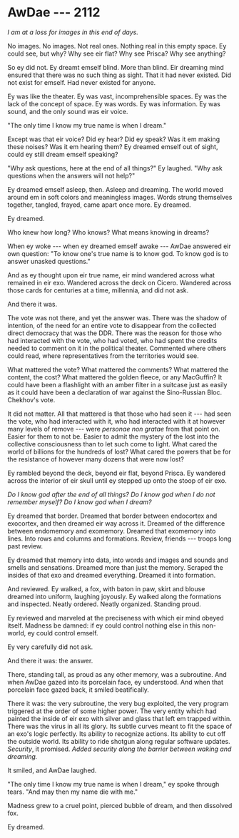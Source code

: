 # AwDae --- 2112

*I am at a loss for images in this end of days.*

No images. No images. Not real ones. Nothing real in this empty space. Ey could see, but why? Why see eir flat? Why see Prisca? Why see anything?

So ey did not. Ey dreamt emself blind. More than blind. Eir dreaming mind ensured that there was no such thing as sight. That it had never existed. Did not exist for emself. Had never existed for anyone.

Ey was like the theater. Ey was vast, incomprehensible spaces. Ey was the lack of the concept of space. Ey was words. Ey was information. Ey was sound, and the only sound was eir voice.

"The only time I know my true name is when I dream."

Except was that eir voice? Did ey hear? Did ey speak? Was it em making these noises? Was it em hearing them? Ey dreamed emself out of sight, could ey still dream emself speaking?

"Why ask questions, here at the end of all things?" Ey laughed. "Why ask questions when the answers will not help?"

Ey dreamed emself asleep, then. Asleep and dreaming. The world moved around em in soft colors and meaningless images. Words strung themselves together, tangled, frayed, came apart once more. Ey dreamed.

Ey dreamed.

Who knew how long? Who knows? What means knowing in dreams?

When ey woke --- when ey dreamed emself awake --- AwDae answered eir own question: "To know one's true name is to know god. To know god is to answer unasked questions."

And as ey thought upon eir true name, eir mind wandered across what remained in eir exo. Wandered across the deck on Cicero. Wandered across those cards for centuries at a time, millennia, and did not ask.

And there it was.

The vote was not there, and yet the answer was. There was the shadow of intention, of the need for an entire vote to disappear from the collected direct democracy that was the DDR. There was the reason for those who had interacted with the vote, who had voted, who had spent the credits needed to comment on it in the political theater. Commented where others could read, where representatives from the territories would see.

What mattered the vote? What mattered the comments? What mattered the content, the cost? What mattered the golden fleece, or any MacGuffin? It could have been a flashlight with an amber filter in a suitcase just as easily as it could have been a declaration of war against the Sino-Russian Bloc. Chekhov's vote.

It did not matter. All that mattered is that those who had seen it --- had seen the vote, who had interacted with it, who had interacted with it at however many levels of remove --- were *personae non gratae* from that point on. Easier for them to not be. Easier to admit the mystery of the lost into the collective consciousness than to let such come to light. What cared the world of billions for the hundreds of lost? What cared the powers that be for the resistance of however many dozens that were now lost?

Ey rambled beyond the deck, beyond eir flat, beyond Prisca. Ey wandered across the interior of eir skull until ey stepped up onto the stoop of eir exo.

*Do I know god after the end of all things? Do I know god when I do not remember myself? Do I know god when I dream?*

Ey dreamed that border. Dreamed that border between endocortex and exocortex, and then dreamed eir way across it. Dreamed of the difference between endomemory and exomemory. Dreamed that exomemory into lines. Into rows and columns and formations. Review, friends --- troops long past review.

Ey dreamed that memory into data, into words and images and sounds and smells and sensations. Dreamed more than just the memory. Scraped the insides of that exo and dreamed everything. Dreamed it into formation.

And reviewed. Ey walked, a fox, with baton in paw, skirt and blouse dreamed into uniform, laughing joyously. Ey walked along the formations and inspected. Neatly ordered. Neatly organized. Standing proud.

Ey reviewed and marveled at the preciseness with which eir mind obeyed itself. Madness be damned: if ey could control nothing else in this non-world, ey could control emself.

Ey very carefully did not ask.

And there it was: the answer.

There, standing tall, as proud as any other memory, was a subroutine. And when AwDae gazed into its porcelain face, ey understood. And when that porcelain face gazed back, it smiled beatifically.

There it was: the very subroutine, the very bug exploited, the very program triggered at the order of some higher power. The very entity which had painted the inside of eir exo with silver and glass that left em trapped within. There was the virus in all its glory. Its subtle curves meant to fit the space of an exo's logic perfectly. Its ability to recognize actions. Its ability to cut off the outside world. Its ability to ride shotgun along regular software updates. *Security*, it promised. *Added security along the barrier between waking and dreaming.*

It smiled, and AwDae laughed.

"The only time I know my true name is when I dream," ey spoke through tears. "And may then my name die with me."

Madness grew to a cruel point, pierced bubble of dream, and then dissolved fox.

Ey dreamed.
